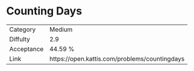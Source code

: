 # Counting Days

<table>
    <tr>
        <td>Category</td>
        <td>Medium</td>
    </tr>
    <tr>
        <td>Diffulty</td>
        <td>2.9</td>
    </tr>
    <tr>
        <td>Acceptance</td>
        <td>44.59 %</td>
    </tr>
    <tr>
        <td>Link</td>
        <td>https://open.kattis.com/problems/countingdays</td>
    </tr>
</table>